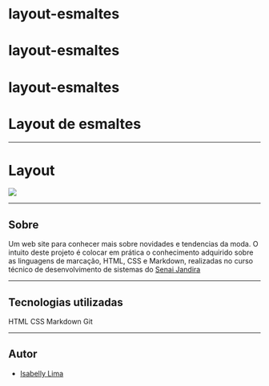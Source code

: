 # layout-esmaltes
# layout-esmaltes
# layout-esmaltes

# Layout de esmaltes
---
# Layout
![](./img/Captura%20de%20Tela%202024-10-02%20%C3%A0s%2014.00.20.png)

---

## Sobre 
Um web site para conhecer mais sobre novidades e tendencias da moda. O intuito deste projeto é colocar em prática o conhecimento adquirido sobre as linguagens de marcação, HTML, CSS e Markdown, realizadas no curso técnico de desenvolvimento de sistemas do [Senai Jandira](https://sp.senai.br/unidade/jandira/)

 ___

## Tecnologias utilizadas

HTML
CSS
Markdown
Git
___

## Autor

 - [Isabelly Lima]()

